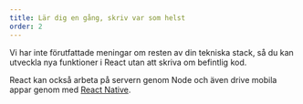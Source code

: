 ```yaml
---
title: Lär dig en gång, skriv var som helst
order: 2
---
```


Vi har inte förutfattade meningar om resten av din tekniska stack, så du kan utveckla nya funktioner i React utan att skriva om befintlig kod.

React kan också arbeta på servern genom Node och även drive mobila appar genom med [React Native](https://facebook.github.io/react-native/).
